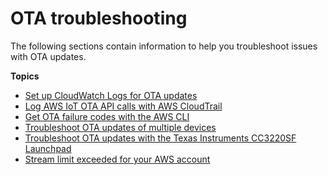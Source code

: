 # OTA troubleshooting<a name="ota-troubleshooting"></a>

The following sections contain information to help you troubleshoot issues with OTA updates\.

**Topics**
+ [Set up CloudWatch Logs for OTA updates](ota-logging.md)
+ [Log AWS IoT OTA API calls with AWS CloudTrail](iot-using-cloudtrail-afr.md)
+ [Get OTA failure codes with the AWS CLI](ota-failure-codes.md)
+ [Troubleshoot OTA updates of multiple devices](ota-troubleshooting-multi-thing.md)
+ [Troubleshoot OTA updates with the Texas Instruments CC3220SF Launchpad](ota-troubleshooting-ti.md)
+ [Stream limit exceeded for your AWS account](ota-troubleshooting-stream-limit.md)